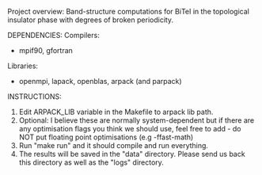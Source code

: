 Project overview:
Band-structure computations for BiTeI in the topological insulator phase with degrees of broken periodicity.

DEPENDENCIES:
Compilers:
- mpif90, gfortran

Libraries:
- openmpi, lapack, openblas, arpack (and parpack)

INSTRUCTIONS:
1. Edit ARPACK_LIB variable in the Makefile to arpack lib path.
2. Optional: I believe these are normally system-dependent but if there are any optimisation flags you think we should use, feel free to add - do NOT put floating point optimisations (e.g -ffast-math)
3. Run "make run" and it should compile and run everything.
4. The results will be saved in the "data" directory. Please send us back this directory as well as the "logs" directory.
